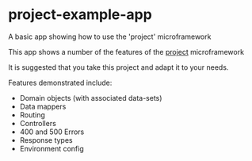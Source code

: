 # project-example-app
A basic app showing how to use the 'project' microframework

This app shows a number of the features of the [project](https://github.com/wvoelcker/project) microframework

It is suggested that you take this project and adapt it to your needs.

Features demonstrated include:

  * Domain objects (with associated data-sets)
  * Data mappers
  * Routing
  * Controllers
  * 400 and 500 Errors
  * Response types
  * Environment config
